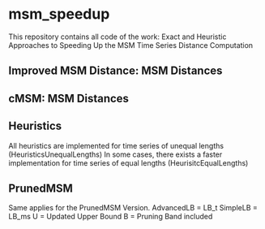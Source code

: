 # msm_speedup
This repository contains all code of the work: Exact and Heuristic Approaches to Speeding Up the MSM Time Series Distance Computation 

## Improved MSM Distance: MSM Distances 
## cMSM: MSM Distances 

## Heuristics
All heuristics are implemented for time series of unequal lengths (HeuristicsUnequalLengths) 
In some cases, there exists a faster implementation for time series of equal lengths (HeurisitcEqualLengths) 

## PrunedMSM
Same applies for the PrunedMSM Version. 
AdvancedLB = LB_t
SimpleLB = LB_ms
U = Updated Upper Bound
B = Pruning Band included
